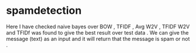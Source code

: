 # spamdetection
Here I have checked naive bayes over BOW , TFIDF , Avg W2V , TFIDF W2V and TFIDf was found to give the best result over test data .
We can give the message (text) as an input and it will return that the message is spam or not .
